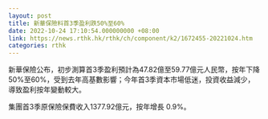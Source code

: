 ```yaml
---
layout: post
title: 新華保險料首3季盈利跌50%至60%
date: 2022-10-24 17:10:54.000000000 +08:00
link: https://news.rthk.hk/rthk/ch/component/k2/1672455-20221024.htm
categories: rthk
---
```


新華保險公布，初步測算首3季盈利預計為47.82億至59.77億元人民幣，按年下降50%至60%，受到去年高基數影響；今年首3季資本市場低迷，投資收益減少，導致盈利按年變動較大。

集團首3季原保險保費收入1377.92億元，按年增長 0.9%。
